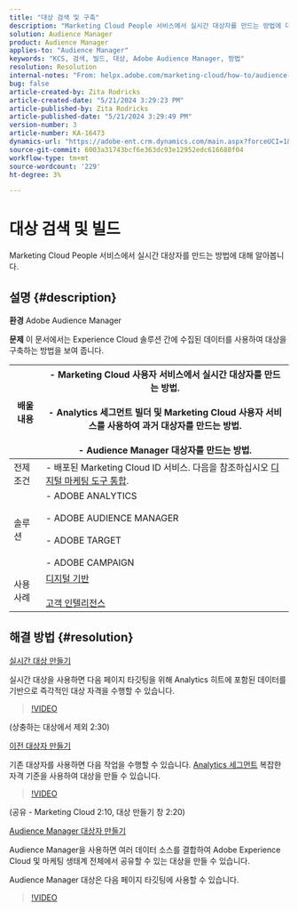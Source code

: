 ```yaml
---
title: "대상 검색 및 구축"
description: "Marketing Cloud People 서비스에서 실시간 대상자를 만드는 방법에 대해 알아봅니다."
solution: Audience Manager
product: Audience Manager
applies-to: "Audience Manager"
keywords: "KCS, 검색, 빌드, 대상, Adobe Audience Manager, 방법"
resolution: Resolution
internal-notes: "From: helpx.adobe.com/marketing-cloud/how-to/audience-discovery.html"
bug: false
article-created-by: Zita Rodricks
article-created-date: "5/21/2024 3:29:23 PM"
article-published-by: Zita Rodricks
article-published-date: "5/21/2024 3:29:49 PM"
version-number: 3
article-number: KA-16473
dynamics-url: "https://adobe-ent.crm.dynamics.com/main.aspx?forceUCI=1&pagetype=entityrecord&etn=knowledgearticle&id=0a5a68e2-8617-ef11-9f89-6045bd06eea5"
source-git-commit: 6003a31743bcf6e363dc93e12952edc616688f04
workflow-type: tm+mt
source-wordcount: '229'
ht-degree: 3%

---
```


# 대상 검색 및 빌드


Marketing Cloud People 서비스에서 실시간 대상자를 만드는 방법에 대해 알아봅니다.

## 설명 {#description}


<b>환경</b>
Adobe Audience Manager

<b>문제</b>
이 문서에서는 Experience Cloud 솔루션 간에 수집된 데이터를 사용하여 대상을 구축하는 방법을 보여 줍니다.


| 배울 내용 | - Marketing Cloud 사용자 서비스에서 실시간 대상자를 만드는 방법.<br><br>- Analytics 세그먼트 빌더 및 Marketing Cloud 사용자 서비스를 사용하여 과거 대상자를 만드는 방법.<br><br>- Audience Manager 대상자를 만드는 방법. |
| --- | --- |
| 전제 조건 | - 배포된 Marketing Cloud ID 서비스. 다음을 참조하십시오 [디지털 마케팅 도구 통합](https://experienceleague.adobe.com/docs/experience-manager-learn/sites/integrations/experience-platform-data-collection-tags/overview.html). |
| 솔루션 | - ADOBE ANALYTICS<br><br>- ADOBE AUDIENCE MANAGER<br><br>- ADOBE TARGET<br><br>- ADOBE CAMPAIGN |
| 사용 사례 | [디지털 기반](https://helpx.adobe.com/marketing-cloud/how-to/digital-foundation.html)<br><br>[고객 인텔리전스](https://experienceleague.adobe.com/docs/experience-platform/profile/ui/user-guide.html?lang=ko) |





## 해결 방법 {#resolution}


<u>실시간 대상 만들기</u>

실시간 대상을 사용하면 다음 페이지 타깃팅을 위해 Analytics 히트에 포함된 데이터를 기반으로 즉각적인 대상 자격을 수행할 수 있습니다.




>[!VIDEO](https://video.tv.adobe.com/v/17804t1/)



(상충하는 대상에서 제외 2:30)



<u>이전 대상자 만들기</u>

기존 대상자를 사용하면 다음 작업을 수행할 수 있습니다. [Analytics 세그먼트](https://experienceleague.adobe.com/docs/analytics/components/segmentation/seg-home.html?lang=ko-KR) 복잡한 자격 기준을 사용하여 대상을 만들 수 있습니다.




>[!VIDEO](https://video.tv.adobe.com/v/17805/)



(공유 - Marketing Cloud 2:10, 대상 만들기 창 2:20)

<u>Audience Manager 대상자 만들기</u>

Audience Manager을 사용하면 여러 데이터 소스를 결합하여 Adobe Experience Cloud 및 마케팅 생태계 전체에서 공유할 수 있는 대상을 만들 수 있습니다.

Audience Manager 대상은 다음 페이지 타깃팅에 사용할 수 있습니다.




>[!VIDEO](https://video.tv.adobe.com/v/18113t1/)


